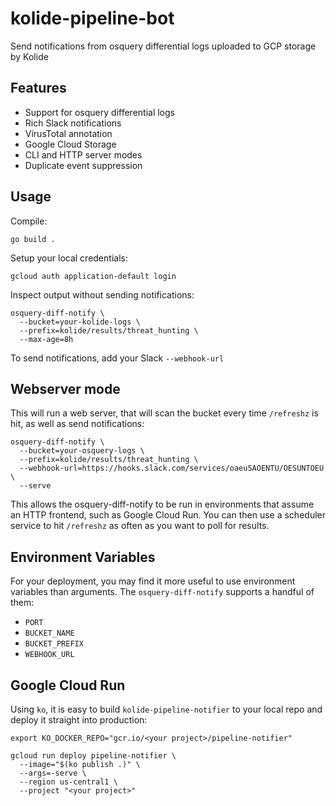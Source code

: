 # kolide-pipeline-bot

Send notifications from osquery differential logs uploaded to GCP storage by Kolide

## Features

* Support for osquery differential logs
* Rich Slack notifications
* VirusTotal annotation
* Google Cloud Storage
* CLI and HTTP server modes
* Duplicate event suppression

## Usage

Compile:

```shell
go build .
```

Setup your local credentials:

```shell
gcloud auth application-default login
```

Inspect output without sending notifications:

```shell
osquery-diff-notify \
  --bucket=your-kolide-logs \
  --prefix=kolide/results/threat_hunting \
  --max-age=8h
```

To send notifications, add your Slack `--webhook-url`

## Webserver mode

This will run a web server, that will scan the bucket every time `/refreshz` is hit, as well as send notifications:

```shell
osquery-diff-notify \
  --bucket=your-osquery-logs \
  --prefix=kolide/results/threat_hunting \
  --webhook-url=https://hooks.slack.com/services/oaeuSAOENTU/OESUNTOEU \
  --serve
```

This allows the osquery-diff-notify to be run in environments that assume an HTTP frontend, such as Google Cloud Run. You can then use a scheduler service to hit `/refreshz` as often as you want to poll for results.

## Environment Variables

For your deployment, you may find it more useful to use environment variables than arguments. The `osquery-diff-notify` supports a handful of them:

* `PORT`
* `BUCKET_NAME`
* `BUCKET_PREFIX`
* `WEBHOOK_URL`

## Google Cloud Run

Using `ko`, it is easy to build `kolide-pipeline-notifier` to your local repo and deploy it straight into production:

```shell
export KO_DOCKER_REPO="gcr.io/<your project>/pipeline-notifier"

gcloud run deploy pipeline-notifier \
  --image="$(ko publish .)" \
  --args=-serve \
  --region us-central1 \
  --project "<your project>"
```
